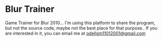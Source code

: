 # Blur Trainer

Game Trainer for Blur 2010... I'm using this platform to share the program, but not the source code, maybe not the best place for that purpose.. If you are interested in it, you can email me at odellgm11012001@gmail.com

